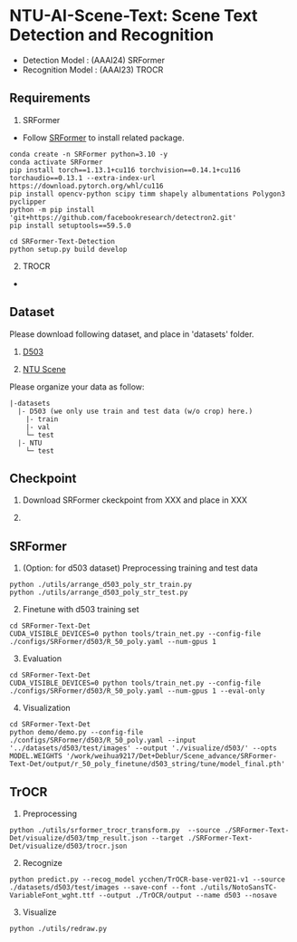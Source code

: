 
# NTU-AI-Scene-Text: Scene Text Detection and Recognition

- Detection Model : (AAAI24) SRFormer
- Recognition Model : (AAAI23) TROCR 

## Requirements

1. SRFormer

- Follow [SRFormer](https://github.com/retsuh-bqw/SRFormer-Text-Det) to install related package.

```
conda create -n SRFormer python=3.10 -y
conda activate SRFormer
pip install torch==1.13.1+cu116 torchvision==0.14.1+cu116 torchaudio==0.13.1 --extra-index-url https://download.pytorch.org/whl/cu116
pip install opencv-python scipy timm shapely albumentations Polygon3 pyclipper
python -m pip install 'git+https://github.com/facebookresearch/detectron2.git'
pip install setuptools==59.5.0

cd SRFormer-Text-Detection
python setup.py build develop
```

2. TROCR

- 

## Dataset

Please download following dataset, and place in 'datasets' folder.

1. [D503](https://140.112.90.30:5001/sharing/pcwwGDeo7) 

2. [NTU Scene]()

Please organize your data as follow:
```
|-datasets
  |- D503 (we only use train and test data (w/o crop) here.)
    |- train
    |- val
    └─ test
  |- NTU
    └─ test
```

## Checkpoint

1. Download SRFormer ckeckpoint from XXX and place in XXX

2. 

## SRFormer

1. (Option: for d503 dataset) Preprocessing training and test data
```
python ./utils/arrange_d503_poly_str_train.py
python ./utils/arrange_d503_poly_str_test.py
```

2. Finetune with d503 training set
```
cd SRFormer-Text-Det
CUDA_VISIBLE_DEVICES=0 python tools/train_net.py --config-file ./configs/SRFormer/d503/R_50_poly.yaml --num-gpus 1
```

3. Evaluation
```
cd SRFormer-Text-Det
CUDA_VISIBLE_DEVICES=0 python tools/train_net.py --config-file ./configs/SRFormer/d503/R_50_poly.yaml --num-gpus 1 --eval-only
```

4. Visualization
```
cd SRFormer-Text-Det
python demo/demo.py --config-file ./configs/SRFormer/d503/R_50_poly.yaml --input '../datasets/d503/test/images' --output './visualize/d503/' --opts MODEL.WEIGHTS '/work/weihua9217/Det+Deblur/Scene_advance/SRFormer-Text-Det/output/r_50_poly_finetune/d503_string/tune/model_final.pth'
```


## TrOCR

1. Preprocessing

```
python ./utils/srformer_trocr_transform.py  --source ./SRFormer-Text-Det/visualize/d503/tmp_result.json --target ./SRFormer-Text-Det/visualize/d503/trocr.json
```

2. Recognize

```
python predict.py --recog_model ycchen/TrOCR-base-ver021-v1 --source ./datasets/d503/test/images --save-conf --font ./utils/NotoSansTC-VariableFont_wght.ttf --output ./TrOCR/output --name d503 --nosave
```

3. Visualize

```
python ./utils/redraw.py
```
